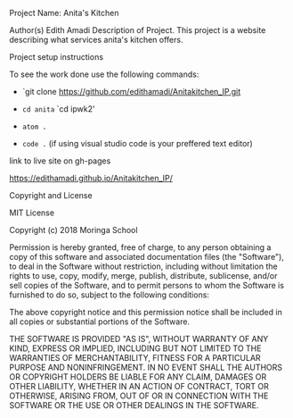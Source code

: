 Project Name: Anita's Kitchen

Author(s)
Edith Amadi
Description of Project.
This project is a website describing what services anita's kitchen offers.

Project setup instructions

To see the work done use the following commands:

- `git clone https://github.com/edithamadi/Anitakitchen_IP.git

- `cd anita`
  `cd ipwk2'
- `atom .`
- `code .` (if using visual studio code is your preffered text editor)

link to live site on gh-pages

https://edithamadi.github.io/Anitakitchen_IP/

Copyright and License

MIT License

Copyright (c) 2018 Moringa School

Permission is hereby granted, free of charge, to any person obtaining a copy of this software and associated documentation files (the "Software"), to deal in the Software without restriction, including without limitation the rights to use, copy, modify, merge, publish, distribute, sublicense, and/or sell copies of the Software, and to permit persons to whom the Software is furnished to do so, subject to the following conditions:

The above copyright notice and this permission notice shall be included in all copies or substantial portions of the Software.

THE SOFTWARE IS PROVIDED "AS IS", WITHOUT WARRANTY OF ANY KIND, EXPRESS OR IMPLIED, INCLUDING BUT NOT LIMITED TO THE WARRANTIES OF MERCHANTABILITY, FITNESS FOR A PARTICULAR PURPOSE AND NONINFRINGEMENT. IN NO EVENT SHALL THE AUTHORS OR COPYRIGHT HOLDERS BE LIABLE FOR ANY CLAIM, DAMAGES OR OTHER LIABILITY, WHETHER IN AN ACTION OF CONTRACT, TORT OR OTHERWISE, ARISING FROM, OUT OF OR IN CONNECTION WITH THE SOFTWARE OR THE USE OR OTHER DEALINGS IN THE SOFTWARE.
